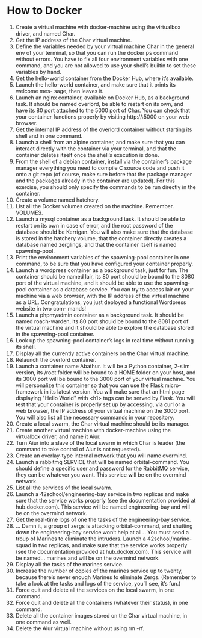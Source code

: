 # How to Docker



1. Create a virtual machine with docker-machine using the virtualbox driver, and named Char.
2. Get the IP address of the Char virtual machine.
3. Define the variables needed by your virtual machine Char in the general env of your terminal, so that you can run the docker ps command without errors. You have to fix all four environment variables with one command, and you are not allowed to use your shell’s builtin to set these variables by hand.
4. Get the hello-world container from the Docker Hub, where it’s available.
5. Launch the hello-world container, and make sure that it prints its welcome mes-
sage, then leaves it.
6. Launch an nginx container, available on Docker Hub, as a background task. It should be named overlord, be able to restart on its own, and have its 80 port attached to the 5000 port of Char. You can check that your container functions properly by visiting
http://<ip-de-char>:5000 on your web browser.
7. Get the internal IP address of the overlord container without starting its shell and
in one command.
8. Launch a shell from an alpine container, and make sure that you can interact directly with the container via your terminal, and that the container deletes itself once the shell’s execution is done.
9. From the shell of a debian container, install via the container’s package manager everything you need to compile C source code and push it onto a git repo (of course, make sure before that the package manager and the packages already in the container are updated). For this exercise, you should only specify the commands to be run directly in the container.
10. Create a volume named hatchery.
11. List all the Docker volumes created on the machine. Remember. VOLUMES.
12. Launch a mysql container as a background task. It should be able to restart on its own in case of error, and the root password of the database should be Kerrigan. You will also make sure that the database is stored in the hatchery volume, that the container directly creates a database named zerglings, and that the container itself is named spawning-pool.
13. Print the environment variables of the spawning-pool container in one command, to be sure that you have configured your container properly.
14. Launch a wordpress container as a background task, just for fun. The container should be named lair, its 80 port should be bound to the 8080 port of the virtual machine, and it should be able to use the spawning-pool container as a database service. You can try to access lair on your machine via a web browser, with the IP address of the virtual machine as a URL.
Congratulations, you just deployed a functional Wordpress website in two com- mands!
15. Launch a phpmyadmin container as a background task. It should be named roach-warden, its 80 port should be bound to the 8081 port of the virtual machine and it should
be able to explore the database stored in the spawning-pool container.
16. Look up the spawning-pool container’s logs in real time without running its shell.
17. Display all the currently active containers on the Char virtual machine.
18. Relaunch the overlord container.
19. Launch a container name Abathur. It will be a Python container, 2-slim version, its /root folder will be bound to a HOME folder on your host, and its 3000 port will be bound to the 3000 port of your virtual machine.
You will personalize this container so that you can use the Flask micro-framework in its latest version. You will make sure that an html page displaying "Hello World" with \<h1> tags can be served by Flask. You will test that your container is properly set up by accessing, via curl or a web browser, the IP address of your virtual machine on the 3000 port.
You will also list all the necessary commands in your repository.
20. Create a local swarm, the Char virtual machine should be its manager.
21. Create another virtual machine with docker-machine using the virtualbox driver, and name it Aiur.
22. Turn Aiur into a slave of the local swarm in which Char is leader (the command to take control of Aiur is not requested).
23. Create an overlay-type internal network that you will name overmind.
24. Launch a rabbitmq SERVICE that will be named orbital-command. You should define a specific user and password for the RabbitMQ service, they can be whatever you want. This service will be on the overmind network.
25. List all the services of the local swarm.
26. Launch a 42school/engineering-bay service in two replicas and make sure that the service works properly (see the documentation provided at hub.docker.com). This service will be named engineering-bay and will be on the overmind network.
27. Get the real-time logs of one the tasks of the engineering-bay service.
28. ... Damn it, a group of zergs is attacking orbital-command, and shutting down the engineering-bay service won’t help at all... You must send a troup of Marines to eliminate the intruders. Launch a 42school/marine-squad in two replicas, and make sure that the service works properly (see the documentation provided at hub.docker.com). This service will be named... marines and will be on the overmind network.
29. Display all the tasks of the marines service.
30. Increase the number of copies of the marines service up to twenty, because there’s never enough Marines to eliminate Zergs. (Remember to take a look at the tasks and logs of the service, you’ll see, it’s fun.)
31. Force quit and delete all the services on the local swarm, in one command.
32. Force quit and delete all the containers (whatever their status), in one command.
33. Delete all the container images stored on the Char virtual machine, in one command as well.
34. Delete the Aiur virtual machine without using rm -rf.
